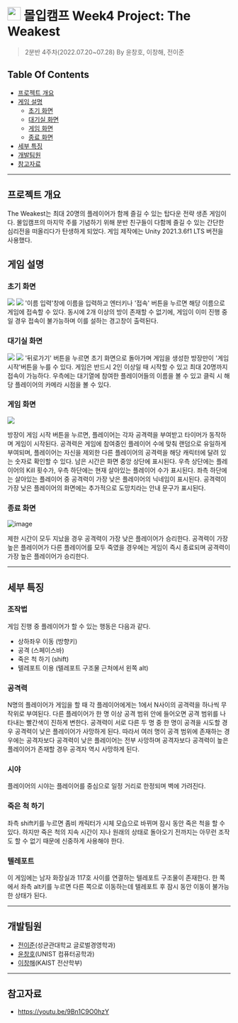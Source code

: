 # <img src="https://user-images.githubusercontent.com/68576681/177258571-64e4855d-bdca-4335-b221-e23d54708cbe.jpg" width="30" height="30"> 몰입캠프 Week4 Project: The Weakest

> 2분반 4주차(2022.07.20~07.28) By 윤창호, 이창해, 전이준
## Table Of Contents
* [프로젝트 개요](#프로젝트-개요)
* [게임 설명](#게임-설명)
    * [초기 화면](#초기-화면)
    * [대기실 화면](#대기실-화면)
    * [게임 화면](#게임-화면)
    * [종료 화면](#종료-화면)
* [세부 특징](#세부-특징)
* [개발팀원](#개발팀원)
* [참고자료](#참고자료)
***

## 프로젝트 개요
The Weakest는 최대 20명의 플레이어가 함께 즐길 수 있는 탑다운 전략 생존 게임이다. 몰입캠프의 마지막 주를 기념하기 위해 분반 친구들이 다함께 즐길 수 있는 간단한 심리전을 떠올리다가 탄생하게 되었다. 게임 제작에는 Unity 2021.3.6f1 LTS 버전을 사용했다.


## 게임 설명
### 초기 화면
![](https://i.imgur.com/s04dnEu.png)
![](https://i.imgur.com/64XRJuJ.png)
'이름 입력'창에 이름을 입력하고 엔터키나 '접속' 버튼을 누르면 해당 이름으로 게임에 접속할 수 있다. 동시에 2개 이상의 방이 존재할 수 없기에, 게임이 이미 진행 중일 경우 접속이 불가능하며 이를 설하는 경고창이 출력된다.


### 대기실 화면
![](https://i.imgur.com/MvRrMrX.png)
![](https://i.imgur.com/qB6l0Ny.png)
'뒤로가기' 버튼을 누르면 초기 화면으로 돌아가며 게임을 생성한 방장만이 '게임 시작'버튼을 누를 수 있다. 게임은 반드시 2인 이상일 때 시작할 수 있고 최대 20명까지 접속이 가능하다. 우측에는 대기열에 참여한 플레이어들의 이름을 볼 수 있고 클릭 시 해당 플레이어의 카메라 시점을 볼 수 있다.


### 게임 화면
![](https://i.imgur.com/BTaoZQ5.png)

방장이 게임 시작 버튼을 누르면, 플레이어는 각자 공격력을 부여받고 타이머가 동작하며 게임이 시작된다. 공격력은 게임에 참여중인 플레이어 수에 맞춰 랜덤으로 유일하게 부여되며, 플레이어는 자신을 제외한 다른 플레이어의 공격력을 해당 캐릭터에 달려 있는 숫자로 확인할 수 있다. 남은 시간은 화면 중앙 상단에 표시된다. 우측 상단에는 플레이어의 Kill 횟수가, 우측 하단에는 현재 살아있는 플레이어 수가 표시된다. 좌측 하단에는 살아있는 플레이어 중 공격력이 가장 낮은 플레이어의 닉네임이 표시된다. 공격력이 가장 낮은 플레이어의 화면에는 추가적으로 도망치라는 안내 문구가 표시된다.

### 종료 화면
![image](https://user-images.githubusercontent.com/71549161/183295639-980929d2-41fc-444f-b837-05ec3e23643a.png)
<!-- ![](https://i.imgur.com/k9UNgAF.png) -->
제한 시간이 모두 지났을 경우 공격력이 가장 낮은 플레이어가 승리한다. 공격력이 가장 높은 플레이어가 다른 플레이어를 모두 죽였을 경우에는 게임이 즉시 종료되며 공격력이 가장 높은 플레이어가 승리한다.
***

## 세부 특징
### 조작법
게임 진행 중 플레이어가 할 수 있는 행동은 다음과 같다.
* 상하좌우 이동 (방향키)
* 공격 (스페이스바)
* 죽은 척 하기 (shift)
* 텔레포트 이용 (텔레포트 구조물 근처에서 왼쪽 alt)

### 공격력
N명의 플레이어가 게임을 할 때 각 플레이어에게는 1에서 N사이의 공격력을 하나씩 무작위로 부여된다. 다른 플레이어가 한 명 이상 공격 범위 안에 들어오면 공격 범위를 나타내는 빨간색이 진하게 변한다. 공격력이 서로 다른 두 명 중 한 명이 공격을 시도할 경우 공격력이 낮은 플레이어가 사망하게 된다. 따라서 여러 명이 공격 범위에 존재하는 경우에는 공격자보다 공격력이 낮은 플레이어는 전부 사망하며 공격자보다 공격력이 높은 플레이어가 존재할 경우 공격자 역시 사망하게 된다. 

### 시야
플레이어의 시야는 플레이어를 중심으로 일정 거리로 한정되며 벽에 가려진다.


### 죽은 척 하기
좌측 shift키를 누르면 좀비 캐릭터가 시체 모습으로 바뀌며 잠시 동안 죽은 척을 할 수 있다. 하지만 죽은 척의 지속 시간이 지나 원래의 상태로 돌아오기 전까지는 아무런 조작도 할 수 없기 때문에 신중하게 사용해야 한다.

### 텔레포트
이 게임에는 남자 화장실과 117호 사이를 연결하는 텔레포트 구조물이 존재한다. 한 쪽에서 좌측 alt키를 누르면 다른 쪽으로 이동하는데 텔레포트 후 잠시 동안 이동이 불가능한 상태가 된다.
***

## 개발팀원
* [전이준](https://github.com/Yijun-Jeon)(성균관대학교 글로벌경영학과)
* [윤창호](https://github.com/ho9938)(UNIST 컴퓨터공학과)
* [이창해](https://github.com/chlee973)(KAIST 전산학부)
***

## 참고자료
* https://youtu.be/9Bn1C9O0hzY
